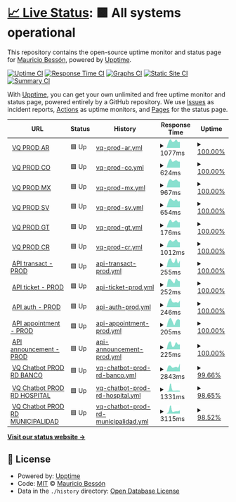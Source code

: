 # [📈 Live Status](https://demo.upptime.js.org): <!--live status--> **🟩 All systems operational**

This repository contains the open-source uptime monitor and status page for [Mauricio Bessón](https://demo.upptime.js.org), powered by [Upptime](https://github.com/upptime/upptime).

[![Uptime CI](https://github.com/mauribesson/upptime/workflows/Uptime%20CI/badge.svg)](https://github.com/mauribesson/upptime/actions?query=workflow%3A%22Uptime+CI%22)
[![Response Time CI](https://github.com/mauribesson/upptime/workflows/Response%20Time%20CI/badge.svg)](https://github.com/mauribesson/upptime/actions?query=workflow%3A%22Response+Time+CI%22)
[![Graphs CI](https://github.com/mauribesson/upptime/workflows/Graphs%20CI/badge.svg)](https://github.com/mauribesson/upptime/actions?query=workflow%3A%22Graphs+CI%22)
[![Static Site CI](https://github.com/mauribesson/upptime/workflows/Static%20Site%20CI/badge.svg)](https://github.com/mauribesson/upptime/actions?query=workflow%3A%22Static+Site+CI%22)
[![Summary CI](https://github.com/mauribesson/upptime/workflows/Summary%20CI/badge.svg)](https://github.com/mauribesson/upptime/actions?query=workflow%3A%22Summary+CI%22)

With [Upptime](https://upptime.js.org), you can get your own unlimited and free uptime monitor and status page, powered entirely by a GitHub repository. We use [Issues](https://github.com/mauribesson/upptime/issues) as incident reports, [Actions](https://github.com/mauribesson/upptime/actions) as uptime monitors, and [Pages](https://demo.upptime.js.org) for the status page.

<!--start: status pages-->
<!-- This summary is generated by Upptime (https://github.com/upptime/upptime) -->
<!-- Do not edit this manually, your changes will be overwritten -->
<!-- prettier-ignore -->
| URL | Status | History | Response Time | Uptime |
| --- | ------ | ------- | ------------- | ------ |
| <img alt="" src="https://icons.duckduckgo.com/ip3/demoarg.sidesys.com.ar.ico" height="13"> [VQ PROD AR](http://demoarg.sidesys.com.ar/virtualqueue/index.html) | 🟩 Up | [vq-prod-ar.yml](https://github.com/mauribesson/upptime/commits/HEAD/history/vq-prod-ar.yml) | <details><summary><img alt="Response time graph" src="./graphs/vq-prod-ar/response-time-week.png" height="20"> 1077ms</summary><br><a href="https://mauribesson.github.io/upptime/history/vq-prod-ar"><img alt="Response time 1004" src="https://img.shields.io/endpoint?url=https%3A%2F%2Fraw.githubusercontent.com%2Fmauribesson%2Fupptime%2FHEAD%2Fapi%2Fvq-prod-ar%2Fresponse-time.json"></a><br><a href="https://mauribesson.github.io/upptime/history/vq-prod-ar"><img alt="24-hour response time 1126" src="https://img.shields.io/endpoint?url=https%3A%2F%2Fraw.githubusercontent.com%2Fmauribesson%2Fupptime%2FHEAD%2Fapi%2Fvq-prod-ar%2Fresponse-time-day.json"></a><br><a href="https://mauribesson.github.io/upptime/history/vq-prod-ar"><img alt="7-day response time 1077" src="https://img.shields.io/endpoint?url=https%3A%2F%2Fraw.githubusercontent.com%2Fmauribesson%2Fupptime%2FHEAD%2Fapi%2Fvq-prod-ar%2Fresponse-time-week.json"></a><br><a href="https://mauribesson.github.io/upptime/history/vq-prod-ar"><img alt="30-day response time 1070" src="https://img.shields.io/endpoint?url=https%3A%2F%2Fraw.githubusercontent.com%2Fmauribesson%2Fupptime%2FHEAD%2Fapi%2Fvq-prod-ar%2Fresponse-time-month.json"></a><br><a href="https://mauribesson.github.io/upptime/history/vq-prod-ar"><img alt="1-year response time 849" src="https://img.shields.io/endpoint?url=https%3A%2F%2Fraw.githubusercontent.com%2Fmauribesson%2Fupptime%2FHEAD%2Fapi%2Fvq-prod-ar%2Fresponse-time-year.json"></a></details> | <details><summary><a href="https://mauribesson.github.io/upptime/history/vq-prod-ar">100.00%</a></summary><a href="https://mauribesson.github.io/upptime/history/vq-prod-ar"><img alt="All-time uptime 98.61%" src="https://img.shields.io/endpoint?url=https%3A%2F%2Fraw.githubusercontent.com%2Fmauribesson%2Fupptime%2FHEAD%2Fapi%2Fvq-prod-ar%2Fuptime.json"></a><br><a href="https://mauribesson.github.io/upptime/history/vq-prod-ar"><img alt="24-hour uptime 100.00%" src="https://img.shields.io/endpoint?url=https%3A%2F%2Fraw.githubusercontent.com%2Fmauribesson%2Fupptime%2FHEAD%2Fapi%2Fvq-prod-ar%2Fuptime-day.json"></a><br><a href="https://mauribesson.github.io/upptime/history/vq-prod-ar"><img alt="7-day uptime 100.00%" src="https://img.shields.io/endpoint?url=https%3A%2F%2Fraw.githubusercontent.com%2Fmauribesson%2Fupptime%2FHEAD%2Fapi%2Fvq-prod-ar%2Fuptime-week.json"></a><br><a href="https://mauribesson.github.io/upptime/history/vq-prod-ar"><img alt="30-day uptime 100.00%" src="https://img.shields.io/endpoint?url=https%3A%2F%2Fraw.githubusercontent.com%2Fmauribesson%2Fupptime%2FHEAD%2Fapi%2Fvq-prod-ar%2Fuptime-month.json"></a><br><a href="https://mauribesson.github.io/upptime/history/vq-prod-ar"><img alt="1-year uptime 98.67%" src="https://img.shields.io/endpoint?url=https%3A%2F%2Fraw.githubusercontent.com%2Fmauribesson%2Fupptime%2FHEAD%2Fapi%2Fvq-prod-ar%2Fuptime-year.json"></a></details>
| <img alt="" src="https://icons.duckduckgo.com/ip3/demord.sidesys.com.do.ico" height="13"> [VQ PROD CO](https://demord.sidesys.com.do/virtualqueue_CO/index.html) | 🟩 Up | [vq-prod-co.yml](https://github.com/mauribesson/upptime/commits/HEAD/history/vq-prod-co.yml) | <details><summary><img alt="Response time graph" src="./graphs/vq-prod-co/response-time-week.png" height="20"> 624ms</summary><br><a href="https://mauribesson.github.io/upptime/history/vq-prod-co"><img alt="Response time 993" src="https://img.shields.io/endpoint?url=https%3A%2F%2Fraw.githubusercontent.com%2Fmauribesson%2Fupptime%2FHEAD%2Fapi%2Fvq-prod-co%2Fresponse-time.json"></a><br><a href="https://mauribesson.github.io/upptime/history/vq-prod-co"><img alt="24-hour response time 723" src="https://img.shields.io/endpoint?url=https%3A%2F%2Fraw.githubusercontent.com%2Fmauribesson%2Fupptime%2FHEAD%2Fapi%2Fvq-prod-co%2Fresponse-time-day.json"></a><br><a href="https://mauribesson.github.io/upptime/history/vq-prod-co"><img alt="7-day response time 624" src="https://img.shields.io/endpoint?url=https%3A%2F%2Fraw.githubusercontent.com%2Fmauribesson%2Fupptime%2FHEAD%2Fapi%2Fvq-prod-co%2Fresponse-time-week.json"></a><br><a href="https://mauribesson.github.io/upptime/history/vq-prod-co"><img alt="30-day response time 617" src="https://img.shields.io/endpoint?url=https%3A%2F%2Fraw.githubusercontent.com%2Fmauribesson%2Fupptime%2FHEAD%2Fapi%2Fvq-prod-co%2Fresponse-time-month.json"></a><br><a href="https://mauribesson.github.io/upptime/history/vq-prod-co"><img alt="1-year response time 912" src="https://img.shields.io/endpoint?url=https%3A%2F%2Fraw.githubusercontent.com%2Fmauribesson%2Fupptime%2FHEAD%2Fapi%2Fvq-prod-co%2Fresponse-time-year.json"></a></details> | <details><summary><a href="https://mauribesson.github.io/upptime/history/vq-prod-co">100.00%</a></summary><a href="https://mauribesson.github.io/upptime/history/vq-prod-co"><img alt="All-time uptime 97.26%" src="https://img.shields.io/endpoint?url=https%3A%2F%2Fraw.githubusercontent.com%2Fmauribesson%2Fupptime%2FHEAD%2Fapi%2Fvq-prod-co%2Fuptime.json"></a><br><a href="https://mauribesson.github.io/upptime/history/vq-prod-co"><img alt="24-hour uptime 100.00%" src="https://img.shields.io/endpoint?url=https%3A%2F%2Fraw.githubusercontent.com%2Fmauribesson%2Fupptime%2FHEAD%2Fapi%2Fvq-prod-co%2Fuptime-day.json"></a><br><a href="https://mauribesson.github.io/upptime/history/vq-prod-co"><img alt="7-day uptime 100.00%" src="https://img.shields.io/endpoint?url=https%3A%2F%2Fraw.githubusercontent.com%2Fmauribesson%2Fupptime%2FHEAD%2Fapi%2Fvq-prod-co%2Fuptime-week.json"></a><br><a href="https://mauribesson.github.io/upptime/history/vq-prod-co"><img alt="30-day uptime 100.00%" src="https://img.shields.io/endpoint?url=https%3A%2F%2Fraw.githubusercontent.com%2Fmauribesson%2Fupptime%2FHEAD%2Fapi%2Fvq-prod-co%2Fuptime-month.json"></a><br><a href="https://mauribesson.github.io/upptime/history/vq-prod-co"><img alt="1-year uptime 97.47%" src="https://img.shields.io/endpoint?url=https%3A%2F%2Fraw.githubusercontent.com%2Fmauribesson%2Fupptime%2FHEAD%2Fapi%2Fvq-prod-co%2Fuptime-year.json"></a></details>
| <img alt="" src="https://icons.duckduckgo.com/ip3/demomx.sidesys.com.mx.ico" height="13"> [VQ PROD MX](http://demomx.sidesys.com.mx/virtualqueue/index.html) | 🟩 Up | [vq-prod-mx.yml](https://github.com/mauribesson/upptime/commits/HEAD/history/vq-prod-mx.yml) | <details><summary><img alt="Response time graph" src="./graphs/vq-prod-mx/response-time-week.png" height="20"> 967ms</summary><br><a href="https://mauribesson.github.io/upptime/history/vq-prod-mx"><img alt="Response time 1057" src="https://img.shields.io/endpoint?url=https%3A%2F%2Fraw.githubusercontent.com%2Fmauribesson%2Fupptime%2FHEAD%2Fapi%2Fvq-prod-mx%2Fresponse-time.json"></a><br><a href="https://mauribesson.github.io/upptime/history/vq-prod-mx"><img alt="24-hour response time 1096" src="https://img.shields.io/endpoint?url=https%3A%2F%2Fraw.githubusercontent.com%2Fmauribesson%2Fupptime%2FHEAD%2Fapi%2Fvq-prod-mx%2Fresponse-time-day.json"></a><br><a href="https://mauribesson.github.io/upptime/history/vq-prod-mx"><img alt="7-day response time 967" src="https://img.shields.io/endpoint?url=https%3A%2F%2Fraw.githubusercontent.com%2Fmauribesson%2Fupptime%2FHEAD%2Fapi%2Fvq-prod-mx%2Fresponse-time-week.json"></a><br><a href="https://mauribesson.github.io/upptime/history/vq-prod-mx"><img alt="30-day response time 960" src="https://img.shields.io/endpoint?url=https%3A%2F%2Fraw.githubusercontent.com%2Fmauribesson%2Fupptime%2FHEAD%2Fapi%2Fvq-prod-mx%2Fresponse-time-month.json"></a><br><a href="https://mauribesson.github.io/upptime/history/vq-prod-mx"><img alt="1-year response time 755" src="https://img.shields.io/endpoint?url=https%3A%2F%2Fraw.githubusercontent.com%2Fmauribesson%2Fupptime%2FHEAD%2Fapi%2Fvq-prod-mx%2Fresponse-time-year.json"></a></details> | <details><summary><a href="https://mauribesson.github.io/upptime/history/vq-prod-mx">100.00%</a></summary><a href="https://mauribesson.github.io/upptime/history/vq-prod-mx"><img alt="All-time uptime 98.44%" src="https://img.shields.io/endpoint?url=https%3A%2F%2Fraw.githubusercontent.com%2Fmauribesson%2Fupptime%2FHEAD%2Fapi%2Fvq-prod-mx%2Fuptime.json"></a><br><a href="https://mauribesson.github.io/upptime/history/vq-prod-mx"><img alt="24-hour uptime 100.00%" src="https://img.shields.io/endpoint?url=https%3A%2F%2Fraw.githubusercontent.com%2Fmauribesson%2Fupptime%2FHEAD%2Fapi%2Fvq-prod-mx%2Fuptime-day.json"></a><br><a href="https://mauribesson.github.io/upptime/history/vq-prod-mx"><img alt="7-day uptime 100.00%" src="https://img.shields.io/endpoint?url=https%3A%2F%2Fraw.githubusercontent.com%2Fmauribesson%2Fupptime%2FHEAD%2Fapi%2Fvq-prod-mx%2Fuptime-week.json"></a><br><a href="https://mauribesson.github.io/upptime/history/vq-prod-mx"><img alt="30-day uptime 100.00%" src="https://img.shields.io/endpoint?url=https%3A%2F%2Fraw.githubusercontent.com%2Fmauribesson%2Fupptime%2FHEAD%2Fapi%2Fvq-prod-mx%2Fuptime-month.json"></a><br><a href="https://mauribesson.github.io/upptime/history/vq-prod-mx"><img alt="1-year uptime 98.18%" src="https://img.shields.io/endpoint?url=https%3A%2F%2Fraw.githubusercontent.com%2Fmauribesson%2Fupptime%2FHEAD%2Fapi%2Fvq-prod-mx%2Fuptime-year.json"></a></details>
| <img alt="" src="https://icons.duckduckgo.com/ip3/demolatam.sidesys.com.ar.ico" height="13"> [VQ PROD SV](https://demolatam.sidesys.com.ar/VirtualQueue_SV/index.html) | 🟩 Up | [vq-prod-sv.yml](https://github.com/mauribesson/upptime/commits/HEAD/history/vq-prod-sv.yml) | <details><summary><img alt="Response time graph" src="./graphs/vq-prod-sv/response-time-week.png" height="20"> 654ms</summary><br><a href="https://mauribesson.github.io/upptime/history/vq-prod-sv"><img alt="Response time 2697" src="https://img.shields.io/endpoint?url=https%3A%2F%2Fraw.githubusercontent.com%2Fmauribesson%2Fupptime%2FHEAD%2Fapi%2Fvq-prod-sv%2Fresponse-time.json"></a><br><a href="https://mauribesson.github.io/upptime/history/vq-prod-sv"><img alt="24-hour response time 767" src="https://img.shields.io/endpoint?url=https%3A%2F%2Fraw.githubusercontent.com%2Fmauribesson%2Fupptime%2FHEAD%2Fapi%2Fvq-prod-sv%2Fresponse-time-day.json"></a><br><a href="https://mauribesson.github.io/upptime/history/vq-prod-sv"><img alt="7-day response time 654" src="https://img.shields.io/endpoint?url=https%3A%2F%2Fraw.githubusercontent.com%2Fmauribesson%2Fupptime%2FHEAD%2Fapi%2Fvq-prod-sv%2Fresponse-time-week.json"></a><br><a href="https://mauribesson.github.io/upptime/history/vq-prod-sv"><img alt="30-day response time 1705" src="https://img.shields.io/endpoint?url=https%3A%2F%2Fraw.githubusercontent.com%2Fmauribesson%2Fupptime%2FHEAD%2Fapi%2Fvq-prod-sv%2Fresponse-time-month.json"></a><br><a href="https://mauribesson.github.io/upptime/history/vq-prod-sv"><img alt="1-year response time 2327" src="https://img.shields.io/endpoint?url=https%3A%2F%2Fraw.githubusercontent.com%2Fmauribesson%2Fupptime%2FHEAD%2Fapi%2Fvq-prod-sv%2Fresponse-time-year.json"></a></details> | <details><summary><a href="https://mauribesson.github.io/upptime/history/vq-prod-sv">100.00%</a></summary><a href="https://mauribesson.github.io/upptime/history/vq-prod-sv"><img alt="All-time uptime 91.21%" src="https://img.shields.io/endpoint?url=https%3A%2F%2Fraw.githubusercontent.com%2Fmauribesson%2Fupptime%2FHEAD%2Fapi%2Fvq-prod-sv%2Fuptime.json"></a><br><a href="https://mauribesson.github.io/upptime/history/vq-prod-sv"><img alt="24-hour uptime 100.00%" src="https://img.shields.io/endpoint?url=https%3A%2F%2Fraw.githubusercontent.com%2Fmauribesson%2Fupptime%2FHEAD%2Fapi%2Fvq-prod-sv%2Fuptime-day.json"></a><br><a href="https://mauribesson.github.io/upptime/history/vq-prod-sv"><img alt="7-day uptime 100.00%" src="https://img.shields.io/endpoint?url=https%3A%2F%2Fraw.githubusercontent.com%2Fmauribesson%2Fupptime%2FHEAD%2Fapi%2Fvq-prod-sv%2Fuptime-week.json"></a><br><a href="https://mauribesson.github.io/upptime/history/vq-prod-sv"><img alt="30-day uptime 95.85%" src="https://img.shields.io/endpoint?url=https%3A%2F%2Fraw.githubusercontent.com%2Fmauribesson%2Fupptime%2FHEAD%2Fapi%2Fvq-prod-sv%2Fuptime-month.json"></a><br><a href="https://mauribesson.github.io/upptime/history/vq-prod-sv"><img alt="1-year uptime 85.74%" src="https://img.shields.io/endpoint?url=https%3A%2F%2Fraw.githubusercontent.com%2Fmauribesson%2Fupptime%2FHEAD%2Fapi%2Fvq-prod-sv%2Fuptime-year.json"></a></details>
| <img alt="" src="https://icons.duckduckgo.com/ip3/demolatam.sidesys.com.ar.ico" height="13"> [VQ PROD GT](https://demolatam.sidesys.com.ar/VirtualQueue_GT/index.html) | 🟩 Up | [vq-prod-gt.yml](https://github.com/mauribesson/upptime/commits/HEAD/history/vq-prod-gt.yml) | <details><summary><img alt="Response time graph" src="./graphs/vq-prod-gt/response-time-week.png" height="20"> 176ms</summary><br><a href="https://mauribesson.github.io/upptime/history/vq-prod-gt"><img alt="Response time 1917" src="https://img.shields.io/endpoint?url=https%3A%2F%2Fraw.githubusercontent.com%2Fmauribesson%2Fupptime%2FHEAD%2Fapi%2Fvq-prod-gt%2Fresponse-time.json"></a><br><a href="https://mauribesson.github.io/upptime/history/vq-prod-gt"><img alt="24-hour response time 200" src="https://img.shields.io/endpoint?url=https%3A%2F%2Fraw.githubusercontent.com%2Fmauribesson%2Fupptime%2FHEAD%2Fapi%2Fvq-prod-gt%2Fresponse-time-day.json"></a><br><a href="https://mauribesson.github.io/upptime/history/vq-prod-gt"><img alt="7-day response time 176" src="https://img.shields.io/endpoint?url=https%3A%2F%2Fraw.githubusercontent.com%2Fmauribesson%2Fupptime%2FHEAD%2Fapi%2Fvq-prod-gt%2Fresponse-time-week.json"></a><br><a href="https://mauribesson.github.io/upptime/history/vq-prod-gt"><img alt="30-day response time 1619" src="https://img.shields.io/endpoint?url=https%3A%2F%2Fraw.githubusercontent.com%2Fmauribesson%2Fupptime%2FHEAD%2Fapi%2Fvq-prod-gt%2Fresponse-time-month.json"></a><br><a href="https://mauribesson.github.io/upptime/history/vq-prod-gt"><img alt="1-year response time 1935" src="https://img.shields.io/endpoint?url=https%3A%2F%2Fraw.githubusercontent.com%2Fmauribesson%2Fupptime%2FHEAD%2Fapi%2Fvq-prod-gt%2Fresponse-time-year.json"></a></details> | <details><summary><a href="https://mauribesson.github.io/upptime/history/vq-prod-gt">100.00%</a></summary><a href="https://mauribesson.github.io/upptime/history/vq-prod-gt"><img alt="All-time uptime 89.02%" src="https://img.shields.io/endpoint?url=https%3A%2F%2Fraw.githubusercontent.com%2Fmauribesson%2Fupptime%2FHEAD%2Fapi%2Fvq-prod-gt%2Fuptime.json"></a><br><a href="https://mauribesson.github.io/upptime/history/vq-prod-gt"><img alt="24-hour uptime 100.00%" src="https://img.shields.io/endpoint?url=https%3A%2F%2Fraw.githubusercontent.com%2Fmauribesson%2Fupptime%2FHEAD%2Fapi%2Fvq-prod-gt%2Fuptime-day.json"></a><br><a href="https://mauribesson.github.io/upptime/history/vq-prod-gt"><img alt="7-day uptime 100.00%" src="https://img.shields.io/endpoint?url=https%3A%2F%2Fraw.githubusercontent.com%2Fmauribesson%2Fupptime%2FHEAD%2Fapi%2Fvq-prod-gt%2Fuptime-week.json"></a><br><a href="https://mauribesson.github.io/upptime/history/vq-prod-gt"><img alt="30-day uptime 95.85%" src="https://img.shields.io/endpoint?url=https%3A%2F%2Fraw.githubusercontent.com%2Fmauribesson%2Fupptime%2FHEAD%2Fapi%2Fvq-prod-gt%2Fuptime-month.json"></a><br><a href="https://mauribesson.github.io/upptime/history/vq-prod-gt"><img alt="1-year uptime 85.71%" src="https://img.shields.io/endpoint?url=https%3A%2F%2Fraw.githubusercontent.com%2Fmauribesson%2Fupptime%2FHEAD%2Fapi%2Fvq-prod-gt%2Fuptime-year.json"></a></details>
| <img alt="" src="https://icons.duckduckgo.com/ip3/democr.sidesys.co.cr.ico" height="13"> [VQ PROD CR](http://democr.sidesys.co.cr/virtualqueue/index.html) | 🟩 Up | [vq-prod-cr.yml](https://github.com/mauribesson/upptime/commits/HEAD/history/vq-prod-cr.yml) | <details><summary><img alt="Response time graph" src="./graphs/vq-prod-cr/response-time-week.png" height="20"> 1012ms</summary><br><a href="https://mauribesson.github.io/upptime/history/vq-prod-cr"><img alt="Response time 1017" src="https://img.shields.io/endpoint?url=https%3A%2F%2Fraw.githubusercontent.com%2Fmauribesson%2Fupptime%2FHEAD%2Fapi%2Fvq-prod-cr%2Fresponse-time.json"></a><br><a href="https://mauribesson.github.io/upptime/history/vq-prod-cr"><img alt="24-hour response time 1194" src="https://img.shields.io/endpoint?url=https%3A%2F%2Fraw.githubusercontent.com%2Fmauribesson%2Fupptime%2FHEAD%2Fapi%2Fvq-prod-cr%2Fresponse-time-day.json"></a><br><a href="https://mauribesson.github.io/upptime/history/vq-prod-cr"><img alt="7-day response time 1012" src="https://img.shields.io/endpoint?url=https%3A%2F%2Fraw.githubusercontent.com%2Fmauribesson%2Fupptime%2FHEAD%2Fapi%2Fvq-prod-cr%2Fresponse-time-week.json"></a><br><a href="https://mauribesson.github.io/upptime/history/vq-prod-cr"><img alt="30-day response time 1050" src="https://img.shields.io/endpoint?url=https%3A%2F%2Fraw.githubusercontent.com%2Fmauribesson%2Fupptime%2FHEAD%2Fapi%2Fvq-prod-cr%2Fresponse-time-month.json"></a><br><a href="https://mauribesson.github.io/upptime/history/vq-prod-cr"><img alt="1-year response time 940" src="https://img.shields.io/endpoint?url=https%3A%2F%2Fraw.githubusercontent.com%2Fmauribesson%2Fupptime%2FHEAD%2Fapi%2Fvq-prod-cr%2Fresponse-time-year.json"></a></details> | <details><summary><a href="https://mauribesson.github.io/upptime/history/vq-prod-cr">100.00%</a></summary><a href="https://mauribesson.github.io/upptime/history/vq-prod-cr"><img alt="All-time uptime 95.98%" src="https://img.shields.io/endpoint?url=https%3A%2F%2Fraw.githubusercontent.com%2Fmauribesson%2Fupptime%2FHEAD%2Fapi%2Fvq-prod-cr%2Fuptime.json"></a><br><a href="https://mauribesson.github.io/upptime/history/vq-prod-cr"><img alt="24-hour uptime 100.00%" src="https://img.shields.io/endpoint?url=https%3A%2F%2Fraw.githubusercontent.com%2Fmauribesson%2Fupptime%2FHEAD%2Fapi%2Fvq-prod-cr%2Fuptime-day.json"></a><br><a href="https://mauribesson.github.io/upptime/history/vq-prod-cr"><img alt="7-day uptime 100.00%" src="https://img.shields.io/endpoint?url=https%3A%2F%2Fraw.githubusercontent.com%2Fmauribesson%2Fupptime%2FHEAD%2Fapi%2Fvq-prod-cr%2Fuptime-week.json"></a><br><a href="https://mauribesson.github.io/upptime/history/vq-prod-cr"><img alt="30-day uptime 100.00%" src="https://img.shields.io/endpoint?url=https%3A%2F%2Fraw.githubusercontent.com%2Fmauribesson%2Fupptime%2FHEAD%2Fapi%2Fvq-prod-cr%2Fuptime-month.json"></a><br><a href="https://mauribesson.github.io/upptime/history/vq-prod-cr"><img alt="1-year uptime 98.85%" src="https://img.shields.io/endpoint?url=https%3A%2F%2Fraw.githubusercontent.com%2Fmauribesson%2Fupptime%2FHEAD%2Fapi%2Fvq-prod-cr%2Fuptime-year.json"></a></details>
| <img alt="" src="https://icons.duckduckgo.com/ip3/transact.prod.api.eflow.com.ar.ico" height="13"> [API transact - PROD](https://transact.prod.api.eflow.com.ar/swagger) | 🟩 Up | [api-transact-prod.yml](https://github.com/mauribesson/upptime/commits/HEAD/history/api-transact-prod.yml) | <details><summary><img alt="Response time graph" src="./graphs/api-transact-prod/response-time-week.png" height="20"> 255ms</summary><br><a href="https://mauribesson.github.io/upptime/history/api-transact-prod"><img alt="Response time 335" src="https://img.shields.io/endpoint?url=https%3A%2F%2Fraw.githubusercontent.com%2Fmauribesson%2Fupptime%2FHEAD%2Fapi%2Fapi-transact-prod%2Fresponse-time.json"></a><br><a href="https://mauribesson.github.io/upptime/history/api-transact-prod"><img alt="24-hour response time 346" src="https://img.shields.io/endpoint?url=https%3A%2F%2Fraw.githubusercontent.com%2Fmauribesson%2Fupptime%2FHEAD%2Fapi%2Fapi-transact-prod%2Fresponse-time-day.json"></a><br><a href="https://mauribesson.github.io/upptime/history/api-transact-prod"><img alt="7-day response time 255" src="https://img.shields.io/endpoint?url=https%3A%2F%2Fraw.githubusercontent.com%2Fmauribesson%2Fupptime%2FHEAD%2Fapi%2Fapi-transact-prod%2Fresponse-time-week.json"></a><br><a href="https://mauribesson.github.io/upptime/history/api-transact-prod"><img alt="30-day response time 268" src="https://img.shields.io/endpoint?url=https%3A%2F%2Fraw.githubusercontent.com%2Fmauribesson%2Fupptime%2FHEAD%2Fapi%2Fapi-transact-prod%2Fresponse-time-month.json"></a><br><a href="https://mauribesson.github.io/upptime/history/api-transact-prod"><img alt="1-year response time 336" src="https://img.shields.io/endpoint?url=https%3A%2F%2Fraw.githubusercontent.com%2Fmauribesson%2Fupptime%2FHEAD%2Fapi%2Fapi-transact-prod%2Fresponse-time-year.json"></a></details> | <details><summary><a href="https://mauribesson.github.io/upptime/history/api-transact-prod">100.00%</a></summary><a href="https://mauribesson.github.io/upptime/history/api-transact-prod"><img alt="All-time uptime 94.27%" src="https://img.shields.io/endpoint?url=https%3A%2F%2Fraw.githubusercontent.com%2Fmauribesson%2Fupptime%2FHEAD%2Fapi%2Fapi-transact-prod%2Fuptime.json"></a><br><a href="https://mauribesson.github.io/upptime/history/api-transact-prod"><img alt="24-hour uptime 100.00%" src="https://img.shields.io/endpoint?url=https%3A%2F%2Fraw.githubusercontent.com%2Fmauribesson%2Fupptime%2FHEAD%2Fapi%2Fapi-transact-prod%2Fuptime-day.json"></a><br><a href="https://mauribesson.github.io/upptime/history/api-transact-prod"><img alt="7-day uptime 100.00%" src="https://img.shields.io/endpoint?url=https%3A%2F%2Fraw.githubusercontent.com%2Fmauribesson%2Fupptime%2FHEAD%2Fapi%2Fapi-transact-prod%2Fuptime-week.json"></a><br><a href="https://mauribesson.github.io/upptime/history/api-transact-prod"><img alt="30-day uptime 100.00%" src="https://img.shields.io/endpoint?url=https%3A%2F%2Fraw.githubusercontent.com%2Fmauribesson%2Fupptime%2FHEAD%2Fapi%2Fapi-transact-prod%2Fuptime-month.json"></a><br><a href="https://mauribesson.github.io/upptime/history/api-transact-prod"><img alt="1-year uptime 93.16%" src="https://img.shields.io/endpoint?url=https%3A%2F%2Fraw.githubusercontent.com%2Fmauribesson%2Fupptime%2FHEAD%2Fapi%2Fapi-transact-prod%2Fuptime-year.json"></a></details>
| <img alt="" src="https://icons.duckduckgo.com/ip3/ticket.prod.api.eflow.com.ar.ico" height="13"> [API ticket - PROD](https://ticket.prod.api.eflow.com.ar/swagger) | 🟩 Up | [api-ticket-prod.yml](https://github.com/mauribesson/upptime/commits/HEAD/history/api-ticket-prod.yml) | <details><summary><img alt="Response time graph" src="./graphs/api-ticket-prod/response-time-week.png" height="20"> 252ms</summary><br><a href="https://mauribesson.github.io/upptime/history/api-ticket-prod"><img alt="Response time 275" src="https://img.shields.io/endpoint?url=https%3A%2F%2Fraw.githubusercontent.com%2Fmauribesson%2Fupptime%2FHEAD%2Fapi%2Fapi-ticket-prod%2Fresponse-time.json"></a><br><a href="https://mauribesson.github.io/upptime/history/api-ticket-prod"><img alt="24-hour response time 336" src="https://img.shields.io/endpoint?url=https%3A%2F%2Fraw.githubusercontent.com%2Fmauribesson%2Fupptime%2FHEAD%2Fapi%2Fapi-ticket-prod%2Fresponse-time-day.json"></a><br><a href="https://mauribesson.github.io/upptime/history/api-ticket-prod"><img alt="7-day response time 252" src="https://img.shields.io/endpoint?url=https%3A%2F%2Fraw.githubusercontent.com%2Fmauribesson%2Fupptime%2FHEAD%2Fapi%2Fapi-ticket-prod%2Fresponse-time-week.json"></a><br><a href="https://mauribesson.github.io/upptime/history/api-ticket-prod"><img alt="30-day response time 247" src="https://img.shields.io/endpoint?url=https%3A%2F%2Fraw.githubusercontent.com%2Fmauribesson%2Fupptime%2FHEAD%2Fapi%2Fapi-ticket-prod%2Fresponse-time-month.json"></a><br><a href="https://mauribesson.github.io/upptime/history/api-ticket-prod"><img alt="1-year response time 265" src="https://img.shields.io/endpoint?url=https%3A%2F%2Fraw.githubusercontent.com%2Fmauribesson%2Fupptime%2FHEAD%2Fapi%2Fapi-ticket-prod%2Fresponse-time-year.json"></a></details> | <details><summary><a href="https://mauribesson.github.io/upptime/history/api-ticket-prod">100.00%</a></summary><a href="https://mauribesson.github.io/upptime/history/api-ticket-prod"><img alt="All-time uptime 93.29%" src="https://img.shields.io/endpoint?url=https%3A%2F%2Fraw.githubusercontent.com%2Fmauribesson%2Fupptime%2FHEAD%2Fapi%2Fapi-ticket-prod%2Fuptime.json"></a><br><a href="https://mauribesson.github.io/upptime/history/api-ticket-prod"><img alt="24-hour uptime 100.00%" src="https://img.shields.io/endpoint?url=https%3A%2F%2Fraw.githubusercontent.com%2Fmauribesson%2Fupptime%2FHEAD%2Fapi%2Fapi-ticket-prod%2Fuptime-day.json"></a><br><a href="https://mauribesson.github.io/upptime/history/api-ticket-prod"><img alt="7-day uptime 100.00%" src="https://img.shields.io/endpoint?url=https%3A%2F%2Fraw.githubusercontent.com%2Fmauribesson%2Fupptime%2FHEAD%2Fapi%2Fapi-ticket-prod%2Fuptime-week.json"></a><br><a href="https://mauribesson.github.io/upptime/history/api-ticket-prod"><img alt="30-day uptime 100.00%" src="https://img.shields.io/endpoint?url=https%3A%2F%2Fraw.githubusercontent.com%2Fmauribesson%2Fupptime%2FHEAD%2Fapi%2Fapi-ticket-prod%2Fuptime-month.json"></a><br><a href="https://mauribesson.github.io/upptime/history/api-ticket-prod"><img alt="1-year uptime 92.97%" src="https://img.shields.io/endpoint?url=https%3A%2F%2Fraw.githubusercontent.com%2Fmauribesson%2Fupptime%2FHEAD%2Fapi%2Fapi-ticket-prod%2Fuptime-year.json"></a></details>
| <img alt="" src="https://icons.duckduckgo.com/ip3/auth.prod.api.eflow.com.ar.ico" height="13"> [API auth - PROD](https://auth.prod.api.eflow.com.ar/swagger) | 🟩 Up | [api-auth-prod.yml](https://github.com/mauribesson/upptime/commits/HEAD/history/api-auth-prod.yml) | <details><summary><img alt="Response time graph" src="./graphs/api-auth-prod/response-time-week.png" height="20"> 246ms</summary><br><a href="https://mauribesson.github.io/upptime/history/api-auth-prod"><img alt="Response time 313" src="https://img.shields.io/endpoint?url=https%3A%2F%2Fraw.githubusercontent.com%2Fmauribesson%2Fupptime%2FHEAD%2Fapi%2Fapi-auth-prod%2Fresponse-time.json"></a><br><a href="https://mauribesson.github.io/upptime/history/api-auth-prod"><img alt="24-hour response time 367" src="https://img.shields.io/endpoint?url=https%3A%2F%2Fraw.githubusercontent.com%2Fmauribesson%2Fupptime%2FHEAD%2Fapi%2Fapi-auth-prod%2Fresponse-time-day.json"></a><br><a href="https://mauribesson.github.io/upptime/history/api-auth-prod"><img alt="7-day response time 246" src="https://img.shields.io/endpoint?url=https%3A%2F%2Fraw.githubusercontent.com%2Fmauribesson%2Fupptime%2FHEAD%2Fapi%2Fapi-auth-prod%2Fresponse-time-week.json"></a><br><a href="https://mauribesson.github.io/upptime/history/api-auth-prod"><img alt="30-day response time 233" src="https://img.shields.io/endpoint?url=https%3A%2F%2Fraw.githubusercontent.com%2Fmauribesson%2Fupptime%2FHEAD%2Fapi%2Fapi-auth-prod%2Fresponse-time-month.json"></a><br><a href="https://mauribesson.github.io/upptime/history/api-auth-prod"><img alt="1-year response time 321" src="https://img.shields.io/endpoint?url=https%3A%2F%2Fraw.githubusercontent.com%2Fmauribesson%2Fupptime%2FHEAD%2Fapi%2Fapi-auth-prod%2Fresponse-time-year.json"></a></details> | <details><summary><a href="https://mauribesson.github.io/upptime/history/api-auth-prod">100.00%</a></summary><a href="https://mauribesson.github.io/upptime/history/api-auth-prod"><img alt="All-time uptime 93.18%" src="https://img.shields.io/endpoint?url=https%3A%2F%2Fraw.githubusercontent.com%2Fmauribesson%2Fupptime%2FHEAD%2Fapi%2Fapi-auth-prod%2Fuptime.json"></a><br><a href="https://mauribesson.github.io/upptime/history/api-auth-prod"><img alt="24-hour uptime 100.00%" src="https://img.shields.io/endpoint?url=https%3A%2F%2Fraw.githubusercontent.com%2Fmauribesson%2Fupptime%2FHEAD%2Fapi%2Fapi-auth-prod%2Fuptime-day.json"></a><br><a href="https://mauribesson.github.io/upptime/history/api-auth-prod"><img alt="7-day uptime 100.00%" src="https://img.shields.io/endpoint?url=https%3A%2F%2Fraw.githubusercontent.com%2Fmauribesson%2Fupptime%2FHEAD%2Fapi%2Fapi-auth-prod%2Fuptime-week.json"></a><br><a href="https://mauribesson.github.io/upptime/history/api-auth-prod"><img alt="30-day uptime 100.00%" src="https://img.shields.io/endpoint?url=https%3A%2F%2Fraw.githubusercontent.com%2Fmauribesson%2Fupptime%2FHEAD%2Fapi%2Fapi-auth-prod%2Fuptime-month.json"></a><br><a href="https://mauribesson.github.io/upptime/history/api-auth-prod"><img alt="1-year uptime 92.98%" src="https://img.shields.io/endpoint?url=https%3A%2F%2Fraw.githubusercontent.com%2Fmauribesson%2Fupptime%2FHEAD%2Fapi%2Fapi-auth-prod%2Fuptime-year.json"></a></details>
| <img alt="" src="https://icons.duckduckgo.com/ip3/appointment.prod.api.eflow.com.ar.ico" height="13"> [API appointment - PROD](https://appointment.prod.api.eflow.com.ar/swagger) | 🟩 Up | [api-appointment-prod.yml](https://github.com/mauribesson/upptime/commits/HEAD/history/api-appointment-prod.yml) | <details><summary><img alt="Response time graph" src="./graphs/api-appointment-prod/response-time-week.png" height="20"> 205ms</summary><br><a href="https://mauribesson.github.io/upptime/history/api-appointment-prod"><img alt="Response time 265" src="https://img.shields.io/endpoint?url=https%3A%2F%2Fraw.githubusercontent.com%2Fmauribesson%2Fupptime%2FHEAD%2Fapi%2Fapi-appointment-prod%2Fresponse-time.json"></a><br><a href="https://mauribesson.github.io/upptime/history/api-appointment-prod"><img alt="24-hour response time 199" src="https://img.shields.io/endpoint?url=https%3A%2F%2Fraw.githubusercontent.com%2Fmauribesson%2Fupptime%2FHEAD%2Fapi%2Fapi-appointment-prod%2Fresponse-time-day.json"></a><br><a href="https://mauribesson.github.io/upptime/history/api-appointment-prod"><img alt="7-day response time 205" src="https://img.shields.io/endpoint?url=https%3A%2F%2Fraw.githubusercontent.com%2Fmauribesson%2Fupptime%2FHEAD%2Fapi%2Fapi-appointment-prod%2Fresponse-time-week.json"></a><br><a href="https://mauribesson.github.io/upptime/history/api-appointment-prod"><img alt="30-day response time 224" src="https://img.shields.io/endpoint?url=https%3A%2F%2Fraw.githubusercontent.com%2Fmauribesson%2Fupptime%2FHEAD%2Fapi%2Fapi-appointment-prod%2Fresponse-time-month.json"></a><br><a href="https://mauribesson.github.io/upptime/history/api-appointment-prod"><img alt="1-year response time 261" src="https://img.shields.io/endpoint?url=https%3A%2F%2Fraw.githubusercontent.com%2Fmauribesson%2Fupptime%2FHEAD%2Fapi%2Fapi-appointment-prod%2Fresponse-time-year.json"></a></details> | <details><summary><a href="https://mauribesson.github.io/upptime/history/api-appointment-prod">100.00%</a></summary><a href="https://mauribesson.github.io/upptime/history/api-appointment-prod"><img alt="All-time uptime 93.31%" src="https://img.shields.io/endpoint?url=https%3A%2F%2Fraw.githubusercontent.com%2Fmauribesson%2Fupptime%2FHEAD%2Fapi%2Fapi-appointment-prod%2Fuptime.json"></a><br><a href="https://mauribesson.github.io/upptime/history/api-appointment-prod"><img alt="24-hour uptime 100.00%" src="https://img.shields.io/endpoint?url=https%3A%2F%2Fraw.githubusercontent.com%2Fmauribesson%2Fupptime%2FHEAD%2Fapi%2Fapi-appointment-prod%2Fuptime-day.json"></a><br><a href="https://mauribesson.github.io/upptime/history/api-appointment-prod"><img alt="7-day uptime 100.00%" src="https://img.shields.io/endpoint?url=https%3A%2F%2Fraw.githubusercontent.com%2Fmauribesson%2Fupptime%2FHEAD%2Fapi%2Fapi-appointment-prod%2Fuptime-week.json"></a><br><a href="https://mauribesson.github.io/upptime/history/api-appointment-prod"><img alt="30-day uptime 100.00%" src="https://img.shields.io/endpoint?url=https%3A%2F%2Fraw.githubusercontent.com%2Fmauribesson%2Fupptime%2FHEAD%2Fapi%2Fapi-appointment-prod%2Fuptime-month.json"></a><br><a href="https://mauribesson.github.io/upptime/history/api-appointment-prod"><img alt="1-year uptime 92.99%" src="https://img.shields.io/endpoint?url=https%3A%2F%2Fraw.githubusercontent.com%2Fmauribesson%2Fupptime%2FHEAD%2Fapi%2Fapi-appointment-prod%2Fuptime-year.json"></a></details>
| <img alt="" src="https://icons.duckduckgo.com/ip3/announcement.prod.api.eflow.com.ar.ico" height="13"> [API announcement - PROD](https://announcement.prod.api.eflow.com.ar/swagger) | 🟩 Up | [api-announcement-prod.yml](https://github.com/mauribesson/upptime/commits/HEAD/history/api-announcement-prod.yml) | <details><summary><img alt="Response time graph" src="./graphs/api-announcement-prod/response-time-week.png" height="20"> 225ms</summary><br><a href="https://mauribesson.github.io/upptime/history/api-announcement-prod"><img alt="Response time 227" src="https://img.shields.io/endpoint?url=https%3A%2F%2Fraw.githubusercontent.com%2Fmauribesson%2Fupptime%2FHEAD%2Fapi%2Fapi-announcement-prod%2Fresponse-time.json"></a><br><a href="https://mauribesson.github.io/upptime/history/api-announcement-prod"><img alt="24-hour response time 209" src="https://img.shields.io/endpoint?url=https%3A%2F%2Fraw.githubusercontent.com%2Fmauribesson%2Fupptime%2FHEAD%2Fapi%2Fapi-announcement-prod%2Fresponse-time-day.json"></a><br><a href="https://mauribesson.github.io/upptime/history/api-announcement-prod"><img alt="7-day response time 225" src="https://img.shields.io/endpoint?url=https%3A%2F%2Fraw.githubusercontent.com%2Fmauribesson%2Fupptime%2FHEAD%2Fapi%2Fapi-announcement-prod%2Fresponse-time-week.json"></a><br><a href="https://mauribesson.github.io/upptime/history/api-announcement-prod"><img alt="30-day response time 222" src="https://img.shields.io/endpoint?url=https%3A%2F%2Fraw.githubusercontent.com%2Fmauribesson%2Fupptime%2FHEAD%2Fapi%2Fapi-announcement-prod%2Fresponse-time-month.json"></a><br><a href="https://mauribesson.github.io/upptime/history/api-announcement-prod"><img alt="1-year response time 226" src="https://img.shields.io/endpoint?url=https%3A%2F%2Fraw.githubusercontent.com%2Fmauribesson%2Fupptime%2FHEAD%2Fapi%2Fapi-announcement-prod%2Fresponse-time-year.json"></a></details> | <details><summary><a href="https://mauribesson.github.io/upptime/history/api-announcement-prod">100.00%</a></summary><a href="https://mauribesson.github.io/upptime/history/api-announcement-prod"><img alt="All-time uptime 91.50%" src="https://img.shields.io/endpoint?url=https%3A%2F%2Fraw.githubusercontent.com%2Fmauribesson%2Fupptime%2FHEAD%2Fapi%2Fapi-announcement-prod%2Fuptime.json"></a><br><a href="https://mauribesson.github.io/upptime/history/api-announcement-prod"><img alt="24-hour uptime 100.00%" src="https://img.shields.io/endpoint?url=https%3A%2F%2Fraw.githubusercontent.com%2Fmauribesson%2Fupptime%2FHEAD%2Fapi%2Fapi-announcement-prod%2Fuptime-day.json"></a><br><a href="https://mauribesson.github.io/upptime/history/api-announcement-prod"><img alt="7-day uptime 100.00%" src="https://img.shields.io/endpoint?url=https%3A%2F%2Fraw.githubusercontent.com%2Fmauribesson%2Fupptime%2FHEAD%2Fapi%2Fapi-announcement-prod%2Fuptime-week.json"></a><br><a href="https://mauribesson.github.io/upptime/history/api-announcement-prod"><img alt="30-day uptime 100.00%" src="https://img.shields.io/endpoint?url=https%3A%2F%2Fraw.githubusercontent.com%2Fmauribesson%2Fupptime%2FHEAD%2Fapi%2Fapi-announcement-prod%2Fuptime-month.json"></a><br><a href="https://mauribesson.github.io/upptime/history/api-announcement-prod"><img alt="1-year uptime 92.99%" src="https://img.shields.io/endpoint?url=https%3A%2F%2Fraw.githubusercontent.com%2Fmauribesson%2Fupptime%2FHEAD%2Fapi%2Fapi-announcement-prod%2Fuptime-year.json"></a></details>
| <img alt="" src="https://icons.duckduckgo.com/ip3/sidesysgoiar.e-flow.com.ar.ico" height="13"> [VQ Chatbot PROD RD BANCO](https://sidesysgoiar.e-flow.com.ar/VQ_Banco_Chatbot_PROD/index.html) | 🟩 Up | [vq-chatbot-prod-rd-banco.yml](https://github.com/mauribesson/upptime/commits/HEAD/history/vq-chatbot-prod-rd-banco.yml) | <details><summary><img alt="Response time graph" src="./graphs/vq-chatbot-prod-rd-banco/response-time-week.png" height="20"> 2843ms</summary><br><a href="https://mauribesson.github.io/upptime/history/vq-chatbot-prod-rd-banco"><img alt="Response time 2455" src="https://img.shields.io/endpoint?url=https%3A%2F%2Fraw.githubusercontent.com%2Fmauribesson%2Fupptime%2FHEAD%2Fapi%2Fvq-chatbot-prod-rd-banco%2Fresponse-time.json"></a><br><a href="https://mauribesson.github.io/upptime/history/vq-chatbot-prod-rd-banco"><img alt="24-hour response time 6996" src="https://img.shields.io/endpoint?url=https%3A%2F%2Fraw.githubusercontent.com%2Fmauribesson%2Fupptime%2FHEAD%2Fapi%2Fvq-chatbot-prod-rd-banco%2Fresponse-time-day.json"></a><br><a href="https://mauribesson.github.io/upptime/history/vq-chatbot-prod-rd-banco"><img alt="7-day response time 2843" src="https://img.shields.io/endpoint?url=https%3A%2F%2Fraw.githubusercontent.com%2Fmauribesson%2Fupptime%2FHEAD%2Fapi%2Fvq-chatbot-prod-rd-banco%2Fresponse-time-week.json"></a><br><a href="https://mauribesson.github.io/upptime/history/vq-chatbot-prod-rd-banco"><img alt="30-day response time 1390" src="https://img.shields.io/endpoint?url=https%3A%2F%2Fraw.githubusercontent.com%2Fmauribesson%2Fupptime%2FHEAD%2Fapi%2Fvq-chatbot-prod-rd-banco%2Fresponse-time-month.json"></a><br><a href="https://mauribesson.github.io/upptime/history/vq-chatbot-prod-rd-banco"><img alt="1-year response time 2455" src="https://img.shields.io/endpoint?url=https%3A%2F%2Fraw.githubusercontent.com%2Fmauribesson%2Fupptime%2FHEAD%2Fapi%2Fvq-chatbot-prod-rd-banco%2Fresponse-time-year.json"></a></details> | <details><summary><a href="https://mauribesson.github.io/upptime/history/vq-chatbot-prod-rd-banco">99.66%</a></summary><a href="https://mauribesson.github.io/upptime/history/vq-chatbot-prod-rd-banco"><img alt="All-time uptime 71.18%" src="https://img.shields.io/endpoint?url=https%3A%2F%2Fraw.githubusercontent.com%2Fmauribesson%2Fupptime%2FHEAD%2Fapi%2Fvq-chatbot-prod-rd-banco%2Fuptime.json"></a><br><a href="https://mauribesson.github.io/upptime/history/vq-chatbot-prod-rd-banco"><img alt="24-hour uptime 97.59%" src="https://img.shields.io/endpoint?url=https%3A%2F%2Fraw.githubusercontent.com%2Fmauribesson%2Fupptime%2FHEAD%2Fapi%2Fvq-chatbot-prod-rd-banco%2Fuptime-day.json"></a><br><a href="https://mauribesson.github.io/upptime/history/vq-chatbot-prod-rd-banco"><img alt="7-day uptime 99.66%" src="https://img.shields.io/endpoint?url=https%3A%2F%2Fraw.githubusercontent.com%2Fmauribesson%2Fupptime%2FHEAD%2Fapi%2Fvq-chatbot-prod-rd-banco%2Fuptime-week.json"></a><br><a href="https://mauribesson.github.io/upptime/history/vq-chatbot-prod-rd-banco"><img alt="30-day uptime 99.92%" src="https://img.shields.io/endpoint?url=https%3A%2F%2Fraw.githubusercontent.com%2Fmauribesson%2Fupptime%2FHEAD%2Fapi%2Fvq-chatbot-prod-rd-banco%2Fuptime-month.json"></a><br><a href="https://mauribesson.github.io/upptime/history/vq-chatbot-prod-rd-banco"><img alt="1-year uptime 71.18%" src="https://img.shields.io/endpoint?url=https%3A%2F%2Fraw.githubusercontent.com%2Fmauribesson%2Fupptime%2FHEAD%2Fapi%2Fvq-chatbot-prod-rd-banco%2Fuptime-year.json"></a></details>
| <img alt="" src="https://icons.duckduckgo.com/ip3/sidesysgoiar.e-flow.com.ar.ico" height="13"> [VQ Chatbot PROD RD HOSPITAL](https://sidesysgoiar.e-flow.com.ar/VQ_Hospital_Chatbot_PROD/index.html) | 🟩 Up | [vq-chatbot-prod-rd-hospital.yml](https://github.com/mauribesson/upptime/commits/HEAD/history/vq-chatbot-prod-rd-hospital.yml) | <details><summary><img alt="Response time graph" src="./graphs/vq-chatbot-prod-rd-hospital/response-time-week.png" height="20"> 1331ms</summary><br><a href="https://mauribesson.github.io/upptime/history/vq-chatbot-prod-rd-hospital"><img alt="Response time 1887" src="https://img.shields.io/endpoint?url=https%3A%2F%2Fraw.githubusercontent.com%2Fmauribesson%2Fupptime%2FHEAD%2Fapi%2Fvq-chatbot-prod-rd-hospital%2Fresponse-time.json"></a><br><a href="https://mauribesson.github.io/upptime/history/vq-chatbot-prod-rd-hospital"><img alt="24-hour response time 4123" src="https://img.shields.io/endpoint?url=https%3A%2F%2Fraw.githubusercontent.com%2Fmauribesson%2Fupptime%2FHEAD%2Fapi%2Fvq-chatbot-prod-rd-hospital%2Fresponse-time-day.json"></a><br><a href="https://mauribesson.github.io/upptime/history/vq-chatbot-prod-rd-hospital"><img alt="7-day response time 1331" src="https://img.shields.io/endpoint?url=https%3A%2F%2Fraw.githubusercontent.com%2Fmauribesson%2Fupptime%2FHEAD%2Fapi%2Fvq-chatbot-prod-rd-hospital%2Fresponse-time-week.json"></a><br><a href="https://mauribesson.github.io/upptime/history/vq-chatbot-prod-rd-hospital"><img alt="30-day response time 521" src="https://img.shields.io/endpoint?url=https%3A%2F%2Fraw.githubusercontent.com%2Fmauribesson%2Fupptime%2FHEAD%2Fapi%2Fvq-chatbot-prod-rd-hospital%2Fresponse-time-month.json"></a><br><a href="https://mauribesson.github.io/upptime/history/vq-chatbot-prod-rd-hospital"><img alt="1-year response time 1887" src="https://img.shields.io/endpoint?url=https%3A%2F%2Fraw.githubusercontent.com%2Fmauribesson%2Fupptime%2FHEAD%2Fapi%2Fvq-chatbot-prod-rd-hospital%2Fresponse-time-year.json"></a></details> | <details><summary><a href="https://mauribesson.github.io/upptime/history/vq-chatbot-prod-rd-hospital">98.65%</a></summary><a href="https://mauribesson.github.io/upptime/history/vq-chatbot-prod-rd-hospital"><img alt="All-time uptime 71.06%" src="https://img.shields.io/endpoint?url=https%3A%2F%2Fraw.githubusercontent.com%2Fmauribesson%2Fupptime%2FHEAD%2Fapi%2Fvq-chatbot-prod-rd-hospital%2Fuptime.json"></a><br><a href="https://mauribesson.github.io/upptime/history/vq-chatbot-prod-rd-hospital"><img alt="24-hour uptime 90.57%" src="https://img.shields.io/endpoint?url=https%3A%2F%2Fraw.githubusercontent.com%2Fmauribesson%2Fupptime%2FHEAD%2Fapi%2Fvq-chatbot-prod-rd-hospital%2Fuptime-day.json"></a><br><a href="https://mauribesson.github.io/upptime/history/vq-chatbot-prod-rd-hospital"><img alt="7-day uptime 98.65%" src="https://img.shields.io/endpoint?url=https%3A%2F%2Fraw.githubusercontent.com%2Fmauribesson%2Fupptime%2FHEAD%2Fapi%2Fvq-chatbot-prod-rd-hospital%2Fuptime-week.json"></a><br><a href="https://mauribesson.github.io/upptime/history/vq-chatbot-prod-rd-hospital"><img alt="30-day uptime 99.69%" src="https://img.shields.io/endpoint?url=https%3A%2F%2Fraw.githubusercontent.com%2Fmauribesson%2Fupptime%2FHEAD%2Fapi%2Fvq-chatbot-prod-rd-hospital%2Fuptime-month.json"></a><br><a href="https://mauribesson.github.io/upptime/history/vq-chatbot-prod-rd-hospital"><img alt="1-year uptime 71.06%" src="https://img.shields.io/endpoint?url=https%3A%2F%2Fraw.githubusercontent.com%2Fmauribesson%2Fupptime%2FHEAD%2Fapi%2Fvq-chatbot-prod-rd-hospital%2Fuptime-year.json"></a></details>
| <img alt="" src="https://icons.duckduckgo.com/ip3/sidesysgoiar.e-flow.com.ar.ico" height="13"> [VQ Chatbot PROD RD MUNICIPALIDAD](https://sidesysgoiar.e-flow.com.ar/VQ_Municipalidad_Chatbot_PROD/index.html) | 🟩 Up | [vq-chatbot-prod-rd-municipalidad.yml](https://github.com/mauribesson/upptime/commits/HEAD/history/vq-chatbot-prod-rd-municipalidad.yml) | <details><summary><img alt="Response time graph" src="./graphs/vq-chatbot-prod-rd-municipalidad/response-time-week.png" height="20"> 3115ms</summary><br><a href="https://mauribesson.github.io/upptime/history/vq-chatbot-prod-rd-municipalidad"><img alt="Response time 1914" src="https://img.shields.io/endpoint?url=https%3A%2F%2Fraw.githubusercontent.com%2Fmauribesson%2Fupptime%2FHEAD%2Fapi%2Fvq-chatbot-prod-rd-municipalidad%2Fresponse-time.json"></a><br><a href="https://mauribesson.github.io/upptime/history/vq-chatbot-prod-rd-municipalidad"><img alt="24-hour response time 8751" src="https://img.shields.io/endpoint?url=https%3A%2F%2Fraw.githubusercontent.com%2Fmauribesson%2Fupptime%2FHEAD%2Fapi%2Fvq-chatbot-prod-rd-municipalidad%2Fresponse-time-day.json"></a><br><a href="https://mauribesson.github.io/upptime/history/vq-chatbot-prod-rd-municipalidad"><img alt="7-day response time 3115" src="https://img.shields.io/endpoint?url=https%3A%2F%2Fraw.githubusercontent.com%2Fmauribesson%2Fupptime%2FHEAD%2Fapi%2Fvq-chatbot-prod-rd-municipalidad%2Fresponse-time-week.json"></a><br><a href="https://mauribesson.github.io/upptime/history/vq-chatbot-prod-rd-municipalidad"><img alt="30-day response time 1018" src="https://img.shields.io/endpoint?url=https%3A%2F%2Fraw.githubusercontent.com%2Fmauribesson%2Fupptime%2FHEAD%2Fapi%2Fvq-chatbot-prod-rd-municipalidad%2Fresponse-time-month.json"></a><br><a href="https://mauribesson.github.io/upptime/history/vq-chatbot-prod-rd-municipalidad"><img alt="1-year response time 1914" src="https://img.shields.io/endpoint?url=https%3A%2F%2Fraw.githubusercontent.com%2Fmauribesson%2Fupptime%2FHEAD%2Fapi%2Fvq-chatbot-prod-rd-municipalidad%2Fresponse-time-year.json"></a></details> | <details><summary><a href="https://mauribesson.github.io/upptime/history/vq-chatbot-prod-rd-municipalidad">98.52%</a></summary><a href="https://mauribesson.github.io/upptime/history/vq-chatbot-prod-rd-municipalidad"><img alt="All-time uptime 71.08%" src="https://img.shields.io/endpoint?url=https%3A%2F%2Fraw.githubusercontent.com%2Fmauribesson%2Fupptime%2FHEAD%2Fapi%2Fvq-chatbot-prod-rd-municipalidad%2Fuptime.json"></a><br><a href="https://mauribesson.github.io/upptime/history/vq-chatbot-prod-rd-municipalidad"><img alt="24-hour uptime 89.62%" src="https://img.shields.io/endpoint?url=https%3A%2F%2Fraw.githubusercontent.com%2Fmauribesson%2Fupptime%2FHEAD%2Fapi%2Fvq-chatbot-prod-rd-municipalidad%2Fuptime-day.json"></a><br><a href="https://mauribesson.github.io/upptime/history/vq-chatbot-prod-rd-municipalidad"><img alt="7-day uptime 98.52%" src="https://img.shields.io/endpoint?url=https%3A%2F%2Fraw.githubusercontent.com%2Fmauribesson%2Fupptime%2FHEAD%2Fapi%2Fvq-chatbot-prod-rd-municipalidad%2Fuptime-week.json"></a><br><a href="https://mauribesson.github.io/upptime/history/vq-chatbot-prod-rd-municipalidad"><img alt="30-day uptime 99.66%" src="https://img.shields.io/endpoint?url=https%3A%2F%2Fraw.githubusercontent.com%2Fmauribesson%2Fupptime%2FHEAD%2Fapi%2Fvq-chatbot-prod-rd-municipalidad%2Fuptime-month.json"></a><br><a href="https://mauribesson.github.io/upptime/history/vq-chatbot-prod-rd-municipalidad"><img alt="1-year uptime 71.08%" src="https://img.shields.io/endpoint?url=https%3A%2F%2Fraw.githubusercontent.com%2Fmauribesson%2Fupptime%2FHEAD%2Fapi%2Fvq-chatbot-prod-rd-municipalidad%2Fuptime-year.json"></a></details>

<!--end: status pages-->

[**Visit our status website →**](https://demo.upptime.js.org)

## 📄 License

- Powered by: [Upptime](https://github.com/upptime/upptime)
- Code: [MIT](./LICENSE) © [Mauricio Bessón](https://demo.upptime.js.org)
- Data in the `./history` directory: [Open Database License](https://opendatacommons.org/licenses/odbl/1-0/)
